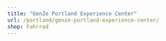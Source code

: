 ```yaml
---
title: "GenZe Portland Experience Center"
url: /portland/genze-portland-experience-center/
shop: Fahrrad
---
```


